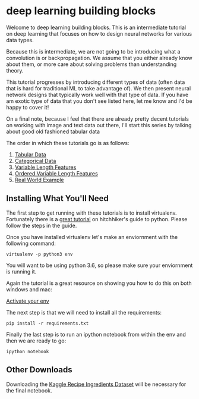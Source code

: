 # deep learning building blocks

Welcome to deep learning building blocks. This is an intermediate tutorial on deep learning that focuses on how to design neural networks for various data types. 

Because this is intermediate, we are not going to be introducing what a convolution is or backpropagation. We assume that you either already know about them, or more care about solving problems than understanding theory. 

This tutorial progresses by introducing different types of data (often data that is hard for traditional ML to take advantage of). We then present neural network designs that typically work well with that type of data. If you have am exotic type of data that you don't see listed here, let me know and I'd be happy to cover it!

On a final note, because I feel that there are already pretty decent tutorials on working with image and text data out there, I'll start this series by talking about good old fashioned tabular data

The order in which these tutorials go is as follows:

1. [Tabular Data](https://github.com/knathanieltucker/deep-learning-building-blocks/blob/master/notebooks/Tabular%20Data.ipynb)
2. [Categorical Data](https://github.com/knathanieltucker/deep-learning-building-blocks/blob/master/notebooks/Categorical%20Data.ipynb)
3. [Variable Length Features](https://github.com/knathanieltucker/deep-learning-building-blocks/blob/master/notebooks/Variable%20Length%20Features.ipynb)
4. [Ordered Variable Length Features](https://github.com/knathanieltucker/deep-learning-building-blocks/blob/master/notebooks/Ordered%20Variable%20Length%20Features.ipynb)
5. [Real World Example](https://github.com/knathanieltucker/deep-learning-building-blocks/blob/master/notebooks/Real%20World%20Example.ipynb)

## Installing What You'll Need

The first step to get running with these tutorials is to install virtualenv. Fortunately there is a [great tutorial](https://docs.python-guide.org/dev/virtualenvs/#lower-level-virtualenv) on hitchhiker's guide to python. Please follow the steps in the guide.

Once you have installed virtualenv let's make an enviornment with the following command:

`virtualenv -p python3 env`

You will want to be using python 3.6, so please make sure your enviornment is running it.

Again the tutorial is a great resource on showing you how to do this on both windows and mac:

[Activate your env](https://docs.python-guide.org/dev/virtualenvs/#lower-level-virtualenv)

The next step is that we will need to install all the requirements:

`pip install -r requirements.txt`

Finally the last step is to run an ipython notebook from within the env and then we are ready to go:

`ipython notebook`

## Other Downloads

Downloading the [Kaggle Recipe Ingredients Dataset](https://www.kaggle.com/kaggle/recipe-ingredients-dataset) will be necessary for the final notebook.
